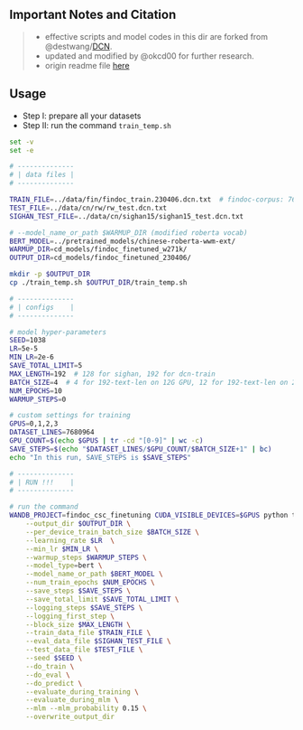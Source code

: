 ## Important Notes and Citation

> + effective scripts and model codes in this dir are forked from @destwang/[DCN](https://github.com/destwang/DCN).
> + updated and modified by @okcd00 for further research.
> + origin readme file [here](readme.origin.md)


## Usage 
+ Step I: prepare all your datasets
+ Step II: run the command `train_temp.sh`


```bash
set -v
set -e

# --------------
# | data files |
# --------------

TRAIN_FILE=../data/fin/findoc_train.230406.dcn.txt  # findoc-corpus: 7680964
TEST_FILE=../data/cn/rw/rw_test.dcn.txt
SIGHAN_TEST_FILE=../data/cn/sighan15/sighan15_test.dcn.txt

# --model_name_or_path $WARMUP_DIR (modified roberta vocab)
BERT_MODEL=../pretrained_models/chinese-roberta-wwm-ext/
WARMUP_DIR=cd_models/findoc_finetuned_w271k/
OUTPUT_DIR=cd_models/findoc_finetuned_230406/

mkdir -p $OUTPUT_DIR
cp ./train_temp.sh $OUTPUT_DIR/train_temp.sh

# --------------
# | configs    |
# --------------

# model hyper-parameters
SEED=1038
LR=5e-5
MIN_LR=2e-6
SAVE_TOTAL_LIMIT=5
MAX_LENGTH=192  # 128 for sighan, 192 for dcn-train
BATCH_SIZE=4  # 4 for 192-text-len on 12G GPU, 12 for 192-text-len on 24G GPU
NUM_EPOCHS=10
WARMUP_STEPS=0

# custom settings for training
GPUS=0,1,2,3
DATASET_LINES=7680964
GPU_COUNT=$(echo $GPUS | tr -cd "[0-9]" | wc -c)
SAVE_STEPS=$(echo "$DATASET_LINES/$GPU_COUNT/$BATCH_SIZE+1" | bc)
echo "In this run, SAVE_STEPS is $SAVE_STEPS"

# --------------
# | RUN !!!    |
# --------------

# run the command
WANDB_PROJECT=findoc_csc_finetuning CUDA_VISIBLE_DEVICES=$GPUS python train_DCN.py \
    --output_dir $OUTPUT_DIR \
    --per_device_train_batch_size $BATCH_SIZE \
    --learning_rate $LR  \
    --min_lr $MIN_LR \
    --warmup_steps $WARMUP_STEPS \
    --model_type=bert \
    --model_name_or_path $BERT_MODEL \
    --num_train_epochs $NUM_EPOCHS \
    --save_steps $SAVE_STEPS \
    --save_total_limit $SAVE_TOTAL_LIMIT \
	--logging_steps $SAVE_STEPS \
    --logging_first_step \
	--block_size $MAX_LENGTH \
    --train_data_file $TRAIN_FILE \
    --eval_data_file $SIGHAN_TEST_FILE \
    --test_data_file $TEST_FILE \
    --seed $SEED \
    --do_train \
    --do_eval \
    --do_predict \
	--evaluate_during_training \
    --evaluate_during_mlm \
    --mlm --mlm_probability 0.15 \
    --overwrite_output_dir
```